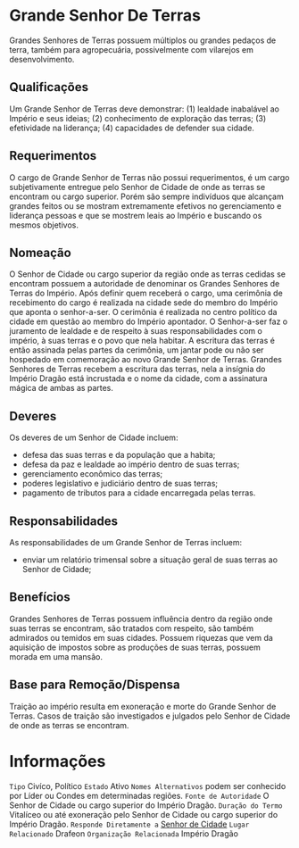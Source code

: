 <!-- TITLE: Grande Senhor De Terras -->
<!-- SUBTITLE: Visão geral sobre Grande Senhor De Terras -->

# Grande Senhor De Terras
Grandes Senhores de Terras possuem múltiplos ou grandes pedaços de terra, também para agropecuária, possivelmente com vilarejos em desenvolvimento.

## Qualificações
Um Grande Senhor de Terras deve demonstrar: (1) lealdade inabalável ao Império e seus ideias; (2) conhecimento de exploração das terras; (3) efetividade na liderança; (4) capacidades de defender sua cidade.

## Requerimentos
O cargo de Grande Senhor de Terras não possui requerimentos, é um cargo subjetivamente entregue pelo Senhor de Cidade de onde as terras se encontram ou cargo superior.   Porém são sempre indivíduos que alcançam grandes feitos ou se mostram extremamente efetivos no gerenciamento e liderança pessoas e que se mostrem leais ao Império e buscando os mesmos objetivos.

## Nomeação
O Senhor de Cidade ou cargo superior da região onde as terras cedidas se encontram possuem a autoridade de denominar os Grandes Senhores de Terras do Império. Após definir quem receberá o cargo, uma cerimônia de recebimento do cargo é realizada na cidade sede do membro do Império que aponta o senhor-a-ser.   O cerimônia é realizada no centro político da cidade em questão ao membro do Império apontador. O Senhor-a-ser faz o juramento de lealdade e de respeito à suas responsabilidades com o império, à suas terras e o povo que nela habitar. A escritura das terras é então assinada pelas partes da cerimônia, um jantar pode ou não ser hospedado em comemoração ao novo Grande Senhor de Terras.   Grandes Senhores de Terras recebem a escritura das terras, nela a insígnia do Império Dragão está incrustada e o nome da cidade, com a assinatura mágica de ambas as partes.

## Deveres
Os deveres de um Senhor de Cidade incluem:
* defesa das suas terras e da população que a habita;
* defesa da paz e lealdade ao império dentro de suas terras;
* gerenciamento econômico das terras;
* poderes legislativo e judiciário dentro de suas terras;
* pagamento de tributos para a cidade encarregada pelas terras.

## Responsabilidades
As responsabilidades de um Grande Senhor de Terras incluem:
* enviar um relatório trimensal sobre a situação geral de suas terras ao Senhor de Cidade;


## Benefícios
Grandes Senhores de Terras possuem influência dentro da região onde suas terras se encontram, são tratados com respeito, são também admirados ou temidos em suas cidades. Possuem riquezas que vem da aquisição de impostos sobre as produções de suas terras, possuem morada em uma mansão.

## Base para Remoção/Dispensa
Traição ao império resulta em exoneração e morte do Grande Senhor de Terras. Casos de traição são investigados e julgados pelo Senhor de Cidade de onde as terras se encontram.

# Informações
`Tipo` Civíco, Político 
`Estado` Ativo
`Nomes Alternativos` podem ser conhecido por Líder ou Condes em determinadas regiões.
`Fonte de Autoridade` O Senhor de Cidade ou cargo superior do Império Dragão.
`Duração do Termo` Vitalíceo ou até exoneração pelo Senhor de Cidade ou cargo superior do Império Dragão.
`Responde Diretamente a` [Senhor de Cidade](http://localhost/rankings-e-titulos/senhor-de-cidade#senhor-de-cidade)
`Lugar Relacionado` Drafeon
`Organização Relacionada` Império Dragão
